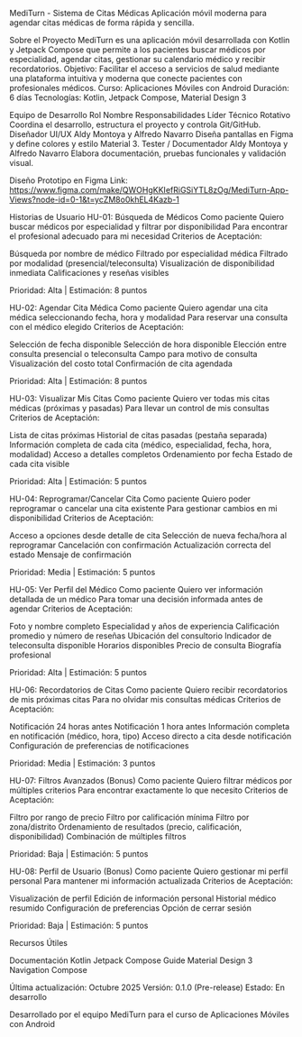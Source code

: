 MediTurn - Sistema de Citas Médicas
Aplicación móvil moderna para agendar citas médicas de forma rápida y sencilla.

Sobre el Proyecto
MediTurn es una aplicación móvil desarrollada con Kotlin y Jetpack Compose que permite a los pacientes buscar médicos por especialidad, agendar citas, gestionar su calendario médico y recibir recordatorios.
Objetivo: Facilitar el acceso a servicios de salud mediante una plataforma intuitiva y moderna que conecte pacientes con profesionales médicos.
Curso: Aplicaciones Móviles con Android
Duración: 6 días
Tecnologías: Kotlin, Jetpack Compose, Material Design 3

Equipo de Desarrollo
Rol	Nombre	Responsabilidades
Líder Técnico	Rotativo	Coordina el desarrollo, estructura el proyecto y controla Git/GitHub.
Diseñador UI/UX	Aldy Montoya y Alfredo Navarro	Diseña pantallas en Figma y define colores y estilo Material 3.
Tester / Documentador	Aldy Montoya y Alfredo Navarro	Elabora documentación, pruebas funcionales y validación visual.

Diseño
Prototipo en Figma
Link: https://www.figma.com/make/QWOHgKKIefRiGSiYTL8zOg/MediTurn-App-Views?node-id=0-1&t=ycZM8o0khEL4Kazb-1

Historias de Usuario
HU-01: Búsqueda de Médicos
Como paciente
Quiero buscar médicos por especialidad y filtrar por disponibilidad
Para encontrar el profesional adecuado para mi necesidad
Criterios de Aceptación:

Búsqueda por nombre de médico
Filtrado por especialidad médica
Filtrado por modalidad (presencial/teleconsulta)
Visualización de disponibilidad inmediata
Calificaciones y reseñas visibles

Prioridad: Alta | Estimación: 8 puntos

HU-02: Agendar Cita Médica
Como paciente
Quiero agendar una cita médica seleccionando fecha, hora y modalidad
Para reservar una consulta con el médico elegido
Criterios de Aceptación:

Selección de fecha disponible
Selección de hora disponible
Elección entre consulta presencial o teleconsulta
Campo para motivo de consulta
Visualización del costo total
Confirmación de cita agendada

Prioridad: Alta | Estimación: 8 puntos

HU-03: Visualizar Mis Citas
Como paciente
Quiero ver todas mis citas médicas (próximas y pasadas)
Para llevar un control de mis consultas
Criterios de Aceptación:

Lista de citas próximas
Historial de citas pasadas (pestaña separada)
Información completa de cada cita (médico, especialidad, fecha, hora, modalidad)
Acceso a detalles completos
Ordenamiento por fecha
Estado de cada cita visible

Prioridad: Alta | Estimación: 5 puntos

HU-04: Reprogramar/Cancelar Cita
Como paciente
Quiero poder reprogramar o cancelar una cita existente
Para gestionar cambios en mi disponibilidad
Criterios de Aceptación:

Acceso a opciones desde detalle de cita
Selección de nueva fecha/hora al reprogramar
Cancelación con confirmación
Actualización correcta del estado
Mensaje de confirmación

Prioridad: Media | Estimación: 5 puntos

HU-05: Ver Perfil del Médico
Como paciente
Quiero ver información detallada de un médico
Para tomar una decisión informada antes de agendar
Criterios de Aceptación:

Foto y nombre completo
Especialidad y años de experiencia
Calificación promedio y número de reseñas
Ubicación del consultorio
Indicador de teleconsulta disponible
Horarios disponibles
Precio de consulta
Biografía profesional

Prioridad: Alta | Estimación: 5 puntos

HU-06: Recordatorios de Citas
Como paciente
Quiero recibir recordatorios de mis próximas citas
Para no olvidar mis consultas médicas
Criterios de Aceptación:

Notificación 24 horas antes
Notificación 1 hora antes
Información completa en notificación (médico, hora, tipo)
Acceso directo a cita desde notificación
Configuración de preferencias de notificaciones

Prioridad: Media | Estimación: 3 puntos

HU-07: Filtros Avanzados (Bonus)
Como paciente
Quiero filtrar médicos por múltiples criterios
Para encontrar exactamente lo que necesito
Criterios de Aceptación:

Filtro por rango de precio
Filtro por calificación mínima
Filtro por zona/distrito
Ordenamiento de resultados (precio, calificación, disponibilidad)
Combinación de múltiples filtros

Prioridad: Baja | Estimación: 5 puntos

HU-08: Perfil de Usuario (Bonus)
Como paciente
Quiero gestionar mi perfil personal
Para mantener mi información actualizada
Criterios de Aceptación:

Visualización de perfil
Edición de información personal
Historial médico resumido
Configuración de preferencias
Opción de cerrar sesión

Prioridad: Baja | Estimación: 5 puntos


Recursos Útiles

Documentación Kotlin
Jetpack Compose Guide
Material Design 3
Navigation Compose


Última actualización: Octubre 2025
Versión: 0.1.0 (Pre-release)
Estado: En desarrollo

Desarrollado por el equipo MediTurn para el curso de Aplicaciones Móviles con Android
